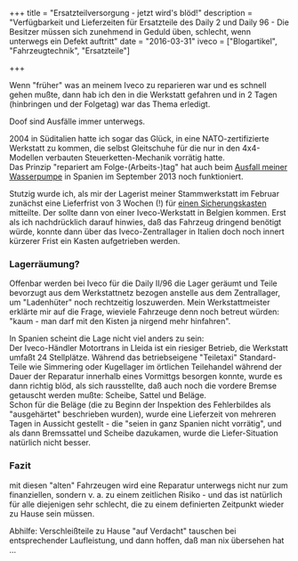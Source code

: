 +++
title 		= "Ersatzteilversorgung - jetzt wird's blöd!"
description = "Verfügbarkeit und Lieferzeiten für Ersatzteile des Daily 2 und Daily 96 - Die Besitzer müssen sich zunehmend in Geduld üben, schlecht, wenn unterwegs ein Defekt auftritt"
date 		= "2016-03-31"
iveco 	    = ["Blogartikel", "Fahrzeugtechnik", "Ersatzteile"]

+++

Wenn "früher" was an meinem Iveco zu reparieren war und es schnell gehen mußte, dann hab ich den in die Werkstatt gefahren und in 2 Tagen (hinbringen und der Folgetag) war das Thema erledigt.

Doof sind Ausfälle immer unterwegs.
<!--more-->

2004 in Süditalien hatte ich sogar das Glück, in eine NATO-zertifizierte Werkstatt zu kommen, die selbst Gleitschuhe für die nur in den 4x4-Modellen verbauten Steuerketten-Mechanik vorrätig hatte.   
Das Prinzip "repariert am Folge-(Arbeits-)tag" hat auch beim [Ausfall meiner Wasserpumpe](/blog/2013-10-01-wasserpumpen-totalschaden-unterwegs.html) in Spanien im September 2013 noch funktioniert.

Stutzig wurde ich, als mir der Lagerist meiner Stammwerkstatt im Februar zunächst eine Lieferfrist von 3 Wochen (!) für [einen Sicherungskasten](/blog/2016-02-28-sicherungskasten-und-kein-ende.html) mitteilte. Der sollte dann von einer Iveco-Werkstatt in Belgien kommen. Erst als ich nachdrücklich darauf hinwies, daß das Fahrzeug dringend benötigt würde, konnte dann über das Iveco-Zentrallager in Italien doch noch innert kürzerer Frist ein Kasten aufgetrieben werden.

### Lagerräumung?    
Offenbar werden bei Iveco für die Daily II/96 die Lager geräumt und Teile bevorzugt aus dem Werkstattnetz bezogen anstelle aus dem Zentrallager, um "Ladenhüter" noch rechtzeitig loszuwerden. Mein Werkstattmeister erklärte mir auf die Frage, wieviele Fahrzeuge denn noch betreut würden: "kaum - man darf mit den Kisten ja nirgend mehr hinfahren".

In Spanien scheint die Lage nicht viel anders zu sein:   
Der Iveco-Händler Motortrans in Lleida ist ein riesiger Betrieb, die Werkstatt umfaßt 24 Stellplätze. Während das betriebseigene "Teiletaxi" Standard-Teile wie Simmering oder Kugellager im örtlichen Teilehandel während der Dauer der Reparatur innerhalb eines Vormittgs besorgen konnte, wurde es dann richtig blöd, als sich rausstellte, daß auch noch die vordere Bremse getauscht werden mußte: Scheibe, Sattel und Beläge.    
Schon für die Beläge (die zu Beginn der Inspektion des Fehlerbildes als "ausgehärtet" beschrieben wurden), wurde eine Lieferzeit von mehreren Tagen in Aussicht gestellt - die "seien in ganz Spanien nicht vorrätig", und als dann Bremssattel und Scheibe dazukamen, wurde die Liefer-Situation natürlich nicht besser.

### Fazit
mit diesen "alten" Fahrzeugen wird eine Reparatur unterwegs nicht nur zum finanziellen, sondern v. a. zu einem zeitlichen Risiko - und das ist natürlich für alle diejenigen sehr schlecht, die zu einem definierten Zeitpunkt wieder zu Hause sein müssen.

Abhilfe: Verschleißteile zu Hause "auf Verdacht" tauschen bei entsprechender Laufleistung, und dann hoffen, daß man nix übersehen hat ...


